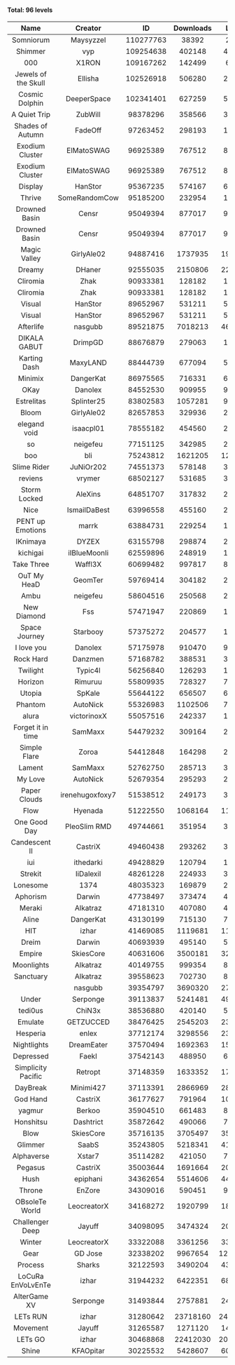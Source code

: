 #### Total: 96 levels

| Name | Creator | ID | Downloads | Likes |
|:---:|:---:|:---:|:---:|:---:|
| Somniorum | Maysyzzel | 110277763 | 38392 | 2548
| Shimmer | vyp | 109254638 | 402148 | 40355
| 000 | X1RON | 109167262 | 142499 | 6228
| Jewels of the Skull | Ellisha | 102526918 | 506280 | 23942
| Cosmic Dolphin | DeeperSpace | 102341401 | 627259 | 52798
| A Quiet Trip | ZubWill | 98378296 | 358566 | 30497
| Shades of Autumn | FadeOff | 97263452 | 298193 | 17544
| Exodium Cluster | ElMatoSWAG | 96925389 | 767512 | 83659
| Exodium Cluster | ElMatoSWAG | 96925389 | 767512 | 83659
| Display | HanStor | 95367235 | 574167 | 65689
| Thrive | SomeRandomCow | 95185200 | 232954 | 15662
| Drowned Basin | Censr | 95049394 | 877017 | 91534
| Drowned Basin | Censr | 95049394 | 877017 | 91534
| Magic Valley | GirlyAle02 | 94887416 | 1737935 | 197822
| Dreamy | DHaner | 92555035 | 2150806 | 226529
| Cliromia | Zhak | 90933381 | 128182 | 11560
| Cliromia | Zhak | 90933381 | 128182 | 11560
| Visual | HanStor | 89652967 | 531211 | 57323
| Visual | HanStor | 89652967 | 531211 | 57323
| Afterlife | nasgubb | 89521875 | 7018213 | 468771
| DIKALA GABUT | DrimpGD | 88676879 | 279063 | 17927
| Karting Dash | MaxyLAND | 88444739 | 677094 | 53879
| Minimix | DangerKat | 86975565 | 716331 | 65237
| OKay | Danolex | 84552530 | 909955 | 90306
| Estrelitas | Splinter25 | 83802583 | 1057281 | 96178
| Bloom | GirlyAle02 | 82657853 | 329936 | 29968
| elegand void | isaacpl01 | 78555182 | 454560 | 28618
| so | neigefeu | 77151125 | 342985 | 29460
| boo | bli | 75243812 | 1621205 | 127079
| Slime Rider | JuNiOr202 | 74551373 | 578148 | 32123
| reviens | vrymer | 68502127 | 531685 | 33302
| Storm Locked | AleXins | 64851707 | 317832 | 24725
| Nice | IsmailDaBest | 63996558 | 455160 | 26099
| PENT up Emotions | marrk | 63884731 | 229254 | 15172
| IKnimaya | DYZEX | 63155798 | 298874 | 20822
| kichigai | iIBlueMoonIi | 62559896 | 248919 | 11301
| Take Three | Waffl3X | 60699482 | 997817 | 87660
| OuT My HeaD | GeomTer | 59769414 | 304182 | 21093
| Ambu | neigefeu | 58604516 | 250568 | 23570
| New Diamond | Fss | 57471947 | 220869 | 16631
| Space Journey | Starbooy | 57375272 | 204577 | 15231
| I love you | Danolex | 57175978 | 910470 | 99372
| Rock Hard | Danzmen | 57168782 | 388531 | 32360
| Twilight | Typic4l | 56256840 | 126293 | 10451
| Horizon | Rimuruu | 55809935 | 728327 | 79695
| Utopia | SpKale | 55644122 | 656507 | 66337
| Phantom | AutoNick | 55326983 | 1102506 | 75157
| alura | victorinoxX | 55057516 | 242337 | 19437
| Forget it in time | SamMaxx | 54479232 | 309164 | 25399
| Simple Flare | Zoroa | 54412848 | 164298 | 22707
| Lament | SamMaxx | 52762750 | 285713 | 33867
| My Love | AutoNick | 52679354 | 295293 | 29924
| Paper Clouds | irenehugoxfoxy7 | 51538512 | 249173 | 31279
| Flow | Hyenada | 51222550 | 1068164 | 116770
| One Good Day | PleoSlim RMD | 49744661 | 351954 | 38339
| Candescent II | CastriX | 49460438 | 293262 | 38216
| iui | ithedarki | 49428829 | 120794 | 17623
| Strekit | IiDalexiI | 48261228 | 224933 | 31558
| Lonesome | 1374 | 48035323 | 169879 | 22359
| Aphorism | Darwin | 47738497 | 373474 | 48277
| Meraki | Alkatraz | 47181310 | 407080 | 47622
| Aline | DangerKat | 43130199 | 715130 | 75489
| HIT | izhar | 41469085 | 1119681 | 112508
| Dreim | Darwin | 40693939 | 495140 | 59774
| Empire | SkiesCore | 40631606 | 3500181 | 324660
| Moonlights | Alkatraz | 40149755 | 999354 | 83555
| Sanctuary | Alkatraz | 39558623 | 702730 | 89588
|   | nasgubb | 39354797 | 3690320 | 275618
| Under | Serponge | 39113837 | 5241481 | 493183
| tedi0us | ChiN3x | 38536880 | 420140 | 53627
| Emulate | GETZUCCED | 38476425 | 2545203 | 238740
| Hesperia | enlex | 37712174 | 3298556 | 231528
| Nightlights | DreamEater | 37570494 | 1692363 | 155363
| Depressed | FaekI | 37542143 | 488950 | 67039
| Simplicity Pacific | Retropt | 37148359 | 1633352 | 170757
| DayBreak | Minimi427 | 37113391 | 2866969 | 288877
| God Hand | CastriX | 36177627 | 791964 | 101332
| yagmur | Berkoo | 35904510 | 661483 | 84387
| Honshitsu | Dashtrict | 35872642 | 490066 | 79812
| Blow | SkiesCore | 35716135 | 3705497 | 356150
| Glimmer | SaabS | 35243805 | 5218341 | 412933
| Alphaverse | Xstar7 | 35114282 | 421050 | 71540
| Pegasus | CastriX | 35003644 | 1691664 | 203999
| Hush | epiphani | 34362654 | 5514606 | 449603
| Throne | EnZore | 34309016 | 590451 | 93937
| OBsoleTe World | LeocreatorX | 34168272 | 1920799 | 188937
| Challenger Deep | Jayuff | 34098095 | 3474324 | 201777
| Winter | LeocreatorX | 33322088 | 3361256 | 335158
| Gear | GD Jose | 32338202 | 9967654 | 1250345
| Process | Sharks | 32122593 | 3490204 | 437101
| LoCuRa EnVoLvEnTe | izhar | 31944232 | 6422351 | 681018
| AlterGame XV | Serponge | 31493844 | 2757881 | 242639
| LETs  RUN | izhar | 31280642 | 23718160 | 2442819
| Movement | Jayuff | 31265587 | 1271120 | 146443
| LETs GO | izhar | 30468868 | 22412030 | 2074968
| Shine | KFAOpitar | 30225532 | 5428607 | 606126
